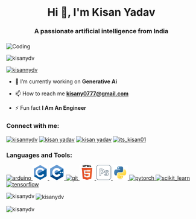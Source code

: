 
<h1 align="center">Hi 👋, I'm Kisan Yadav</h1>
<h3 align="center">A passionate artificial intelligence from India</h3>

<img align="middle" alt="Coding" width="400" src="https://gifdb.com/images/high/coding-skills-loading-dk68v8z0hevjpuiv.gif">
<p align="left"> <img src="https://komarev.com/ghpvc/?username=kisanydv&label=Profile%20views&color=0e75b6&style=flat" alt="kisanydv" /> </p>

<p align="left"> <a href="https://twitter.com/kisannydv" target="blank"><img src="https://img.shields.io/twitter/follow/kisannydv?logo=twitter&style=for-the-badge" alt="kisannydv" /></a> </p>

- 🔭 I’m currently working on **Generative Ai**

- 📫 How to reach me **kisany0777@gmail.com**

- ⚡ Fun fact **I Am An Engineer**

<h3 align="left">Connect with me:</h3>
<p align="left">
<a href="https://twitter.com/kisannydv" target="blank"><img align="center" src="https://raw.githubusercontent.com/rahuldkjain/github-profile-readme-generator/master/src/images/icons/Social/twitter.svg" alt="kisannydv" height="30" width="40" /></a>
<a href="https://linkedin.com/in/kisan yadav" target="blank"><img align="center" src="https://raw.githubusercontent.com/rahuldkjain/github-profile-readme-generator/master/src/images/icons/Social/linked-in-alt.svg" alt="kisan yadav" height="30" width="40" /></a>
<a href="https://kaggle.com/kisan yadav" target="blank"><img align="center" src="https://raw.githubusercontent.com/rahuldkjain/github-profile-readme-generator/master/src/images/icons/Social/kaggle.svg" alt="kisan yadav" height="30" width="40" /></a>
<a href="https://instagram.com/its_kisan01" target="blank"><img align="center" src="https://raw.githubusercontent.com/rahuldkjain/github-profile-readme-generator/master/src/images/icons/Social/instagram.svg" alt="its_kisan01" height="30" width="40" /></a>
</p>

<h3 align="left">Languages and Tools:</h3>
<p align="left"> <a href="https://www.arduino.cc/" target="_blank" rel="noreferrer"> <img src="https://cdn.worldvectorlogo.com/logos/arduino-1.svg" alt="arduino" width="40" height="40"/> </a> <a href="https://www.cprogramming.com/" target="_blank" rel="noreferrer"> <img src="https://raw.githubusercontent.com/devicons/devicon/master/icons/c/c-original.svg" alt="c" width="40" height="40"/> </a> <a href="https://www.w3schools.com/cpp/" target="_blank" rel="noreferrer"> <img src="https://raw.githubusercontent.com/devicons/devicon/master/icons/cplusplus/cplusplus-original.svg" alt="cplusplus" width="40" height="40"/> </a> <a href="https://git-scm.com/" target="_blank" rel="noreferrer"> <img src="https://www.vectorlogo.zone/logos/git-scm/git-scm-icon.svg" alt="git" width="40" height="40"/> </a> <a href="https://www.w3.org/html/" target="_blank" rel="noreferrer"> <img src="https://raw.githubusercontent.com/devicons/devicon/master/icons/html5/html5-original-wordmark.svg" alt="html5" width="40" height="40"/> </a> <a href="https://www.photoshop.com/en" target="_blank" rel="noreferrer"> <img src="https://raw.githubusercontent.com/devicons/devicon/master/icons/photoshop/photoshop-line.svg" alt="photoshop" width="40" height="40"/> </a> <a href="https://www.python.org" target="_blank" rel="noreferrer"> <img src="https://raw.githubusercontent.com/devicons/devicon/master/icons/python/python-original.svg" alt="python" width="40" height="40"/> </a> <a href="https://pytorch.org/" target="_blank" rel="noreferrer"> <img src="https://www.vectorlogo.zone/logos/pytorch/pytorch-icon.svg" alt="pytorch" width="40" height="40"/> </a> <a href="https://scikit-learn.org/" target="_blank" rel="noreferrer"> <img src="https://upload.wikimedia.org/wikipedia/commons/0/05/Scikit_learn_logo_small.svg" alt="scikit_learn" width="40" height="40"/> </a> <a href="https://www.tensorflow.org" target="_blank" rel="noreferrer"> <img src="https://www.vectorlogo.zone/logos/tensorflow/tensorflow-icon.svg" alt="tensorflow" width="40" height="40"/> </a> </p>

<p><img align="left" src="https://github-readme-stats.vercel.app/api/top-langs?username=kisanydv&show_icons=true&locale=en&layout=compact" alt="kisanydv" /></p>

<p>&nbsp;<img align="center" src="https://github-readme-stats.vercel.app/api?username=kisanydv&show_icons=true&locale=en" alt="kisanydv" /></p>

<p><img align="center" src="https://github-readme-streak-stats.herokuapp.com/?user=kisanydv&" alt="kisanydv" /></p>
